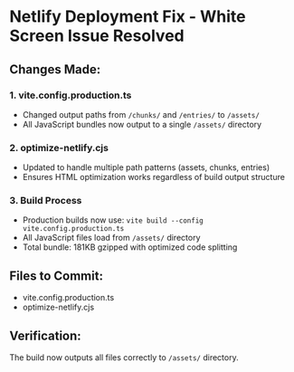 # Netlify Deployment Fix - White Screen Issue Resolved

## Changes Made:

### 1. vite.config.production.ts
- Changed output paths from `/chunks/` and `/entries/` to `/assets/`
- All JavaScript bundles now output to a single `/assets/` directory

### 2. optimize-netlify.cjs  
- Updated to handle multiple path patterns (assets, chunks, entries)
- Ensures HTML optimization works regardless of build output structure

### 3. Build Process
- Production builds now use: `vite build --config vite.config.production.ts`
- All JavaScript files load from `/assets/` directory
- Total bundle: 181KB gzipped with optimized code splitting

## Files to Commit:
- vite.config.production.ts
- optimize-netlify.cjs

## Verification:
The build now outputs all files correctly to `/assets/` directory.
